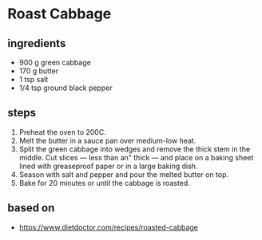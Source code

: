 # Roast Cabbage

## ingredients

- 900 g green cabbage
- 170 g butter
- 1 tsp salt
- 1/4 tsp ground black pepper

## steps

1. Preheat the oven to 200C.
2. Melt the butter in a sauce pan over medium-low heat.
3. Split the green cabbage into wedges and remove the thick stem in the middle. Cut slices — less than an" thick — and place on a baking sheet lined with greaseproof paper or in a large baking dish.
4. Season with salt and pepper and pour the melted butter on top.
5. Bake for 20 minutes or until the cabbage is roasted.

## based on

- https://www.dietdoctor.com/recipes/roasted-cabbage
